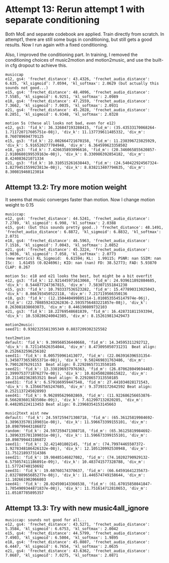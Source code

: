 
# Attempt 13: Rerun attempt 1 with separate conditioning
Both MoE and separate codebook are applied. Train directly from scratch.
In attempt1, there are still some bugs in conditioning, but still gets
a good results. Now I run again with a fixed conditioning.

Also, I improved the conditioning part. In training, I removed the conditioning
choices of music2motion and motion2music, and use the built-in cfg dropout to 
achieve this.

    musiccap
    e12, gs4: 'frechet_distance': 43.4326, 'frechet_audio_distance': 6.635, 'kl_sigmoid': 7.0594, 'kl_softmax': 2.0629 (but actually this sounds not good...)
    e15, gs4: 'frechet_distance': 48.4096, 'frechet_audio_distance': 7.5585, 'kl_sigmoid': 6.9251, 'kl_softmax': 2.0989
    e18, gs4: 'frechet_distance': 47.2559, 'frechet_audio_distance': 7.3662, 'kl_sigmoid': 7.0035, 'kl_softmax': 2.0931
    e21, gs4: 'frechet_distance': 45.2028, 'frechet_audio_distance': 8.2851, 'kl_sigmoid': 6.9348, 'kl_softmax': 2.0328

    motion 5s (these all looks not bad, even for e12)
    e12, gs3: 'fid_k': 36.326847193288415, 'fid_m': (35.43533170068264-1.711720717605751e-08j), 'div_k': 11.137739611485332, 'div_m': 8.760789694770125
    e15, gs3: 'fid_k': 22.002664721670158, 'fid_m': 11.238396723825929, 'div_k': 5.916520277704948, 'div_m': 6.364599623358502
    e18, gs3: 'fid_k': 7.426635893096616, 'fid_m': (20.346065855620857-2.9180680199539163e-08j), 'div_k': 8.330986392854182, 'div_m': 8.424083621071334
    e21, gs3: 'fid_k': 10.310515261638443, 'fid_m': (24.540422924567324-1.8279451559923813e-08j), 'div_k': 8.838213407794635, 'div_m': 8.300819460123014


## Attempt 13.2: Try more motion weight
It seems that music converges faster than motion.
Now I change motion weight to 0.15

    musiccap:
    e12, gs4: 'frechet_distance': 44.5241, 'frechet_audio_distance': 7.2789, 'kl_sigmoid': 6.998, 'kl_softmax': 2.0388
    e15, gs4: (but this sounds pretty good..) 'frechet_distance': 48.1491, 'frechet_audio_distance': 6.8872, 'kl_sigmoid': 6.8832, 'kl_softmax': 2.0731
    e18, gs4: 'frechet_distance': 46.5963, 'frechet_audio_distance': 7.1516, 'kl_sigmoid': 7.0043, 'kl_softmax': 2.0852
    e21, gs4: 'frechet_distance': 45.3224, 'frechet_audio_distance': 5.9036, 'kl_sigmoid': 7.058, 'kl_softmax': 2.0773
    (new metrics) KL_Sigmoid:  6.61594; KL:  1.99115; PSNR: nan SSIM: nan ISc:  1.61455 (0.024696); KID: nan (nan) FD: 38.52773; FAD: 5.93870
    CLAP: 0.267

    motion 5s: e18 and e21 looks the best, but might be a bit overfit
    e12, gs3: 'fid_k': 12.921445971613068, 'fid_m': 24.939611892884685, 'div_k': 8.544877247367815, 'div_m': 7.583071551841238
    e15, gs3: 'fid_k': 10.793337536523282, 'fid_m': 15.477890313025043, 'div_k': 8.866393450522118, 'div_m': 7.217119566350136
    e18, gs3: 'fid_k': (12.150440499805114-1.0108535545147974e-06j), 'fid_m': (22.708859243262836-2.5935756483221857e-08j), 'div_k': 8.263081838603073, 'div_m': 8.446190809732103
    e21, gs3: 'fid_k': 18.22769548681839, 'fid_m': 16.428731811593394, 'div_k': 10.538286240042385, 'div_m': 8.152619813429473

    motion2music:
    seed71: 0.9302325581395349 0.8837209302325582

    text2motion
    default: 'fid_k': 9.399568536440668, 'fid_m': 14.34595311292712, 'div_k': 8.721145626354044, 'div_m': 8.473095050731231  Beat align: 0.2526632596256102
    seed11: 'fid_k': 8.005759961413077, 'fid_m': (22.063916396531354-1.3458773653855371e-08j), 'div_k': 9.502469831763486, 'div_m': 9.79012076291153  Beat align: 0.22928657313550185
    seed21: 'fid_k': 13.338196937976363, 'fid_m': (26.870628049694403-2.3999753771876277e-08j), 'div_k': 10.024508288615822, 'div_m': 10.211402362853521 Beat align: 0.22928657313550185
    seed31: 'fid_k': 6.579166959447548, 'fid_m': 27.441034028171543, 'div_k': 9.135667565247685, 'div_m': 9.37393172642592 Beat align: 0.2521137245028993
    seed41: 'fid_k': 9.962895629602869, 'fid_m': (11.922686256653876-8.566203601383508e-09j), 'div_k': 7.612997132020285, 'div_m': 8.448205224113453 Beat align: 0.23968354153145663

    music2text aist new
    default: 'fid_k': 24.597259471308718, 'fid_m': (65.36125819984692-1.3896335701109031e-08j), 'div_k': 11.596673399155101, 'div_m': 10.898799443186872
    random: 'fid_k': 24.597259471308718, 'fid_m': (65.36125819984692-1.3896335701109031e-08j), 'div_k': 11.596673399155101, 'div_m': 10.898799443186872
    seed11: 'fid_k': 32.421401802145, 'fid_m': (74.79974465507372-1.9278348186426132e-08j), 'div_k': 12.105120992530948, 'div_m': 11.751218937314386
    seed21: 'fid_k': 19.98485146827082, 'fid_m': (74.10202790929132-6.575057411186891e-09j), 'div_k': 10.483741577328788, 'div_m': 11.57724740150692
    seed31: 'fid_k': 19.60760174370637, 'fid_m': (66.64591641235673-2.032788965685277e-08j), 'div_k': 11.446574749158644, 'div_m': 11.102661902066803
    seed41: 'fid_k': 28.024590143366538, 'fid_m': (61.67015850841847-1.7054909344871837e-08j), 'div_k': 11.751614712810653, 'div_m': 11.05107785895357


## Attempt 13.3: Try with new music4all_ignore

    musiccap: sounds not good for all...
    e12, gs4: 'frechet_distance': 43.5271, 'frechet_audio_distance': 5.3584, 'kl_sigmoid': 6.6753, 'kl_softmax': 2.0042
    e15, gs4: 'frechet_distance': 44.5799, 'frechet_audio_distance': 7.4903, 'kl_sigmoid': 6.5004, 'kl_softmax': 1.9895
    e18, gs4: 'frechet_distance': 45.0807, 'frechet_audio_distance': 6.4447, 'kl_sigmoid': 6.7654, 'kl_softmax': 2.0635
    e21, gs4: 'frechet_distance': 43.6362, 'frechet_audio_distance': 7.0687, 'kl_sigmoid': 7.0275, 'kl_softmax': 2.0871
    
